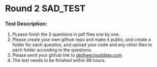 # Round 2 SAD_TEST

### Test Description: 

1. PLease finish the 3 questions in pdf files one by one. 
2. Please create your own github repo and make it public, and create a folder for each question, and upload your code and any other files to each folder according to the questions.
3. Please send your github link to de@weclouddata.com.
4. The test needs to be finished within 96 hours. 
